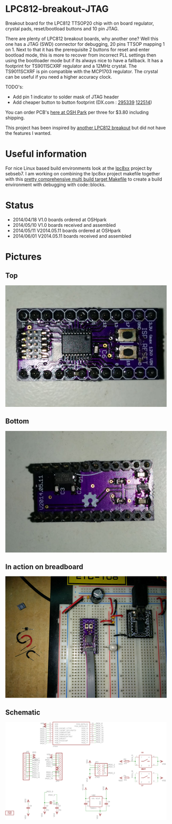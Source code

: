 LPC812-breakout-JTAG
====================

Breakout board for the LPC812 TTSOP20 chip with on board regulator, crystal pads, reset/bootload buttons and 10 pin JTAG.


There are plenty of LPC812 breakout boards, why another one? Well this one has a JTAG (SWD) connector for debugging, 20 pins TTSOP mapping 1 on 1. Next to that it has the prerequisite 2 buttons for reset and enter bootload mode, this is more to recover from incorrect PLL settings then using the bootloader mode but if its always nice to have a fallback.
It has a footprint for TS9011SCXRF regulator and a 12MHz crystal. The TS9011SCXRF is pin compatible with the MCP1703 regulator. The crystal can be useful if you need a higher accuracy clock.

TODO's:
* Add pin 1 indicator to solder mask of JTAG header
* Add cheaper button to button footprint (DX.com : [295339](http://dx.com/p/295339) [122514](http://dx.com/p/122514))

You can order PCB's [here at OSH Park](https://oshpark.com/shared_projects/b25GTusd) per three for $3.80 including shipping.

This project has been inspired by [another LPC812 breakout](https://github.com/cpldcpu/LPC812breakout) but did not have the features I wanted.

Useful information
==================

For nice Linux based build environments look at the [lpc8xx](https://github.com/sebseb7/lpc8xx) project by sebseb7.
I am working on combining the lpc8xx project makefile together with this [pretty comprehensive multi build target Makefile](https://gist.github.com/je-so/5614757) to create a build environment with debugging with code::blocks.


Status
======

 - 2014/04/18 V1.0 boards ordered at OSHpark
 - 2014/05/10 V1.0 boards received and assembled
 - 2014/05/11 V2014.05.11 boards ordered at OSHpark
 - 2014/06/01 V2014.05.11 boards received and assembled

Pictures
========

## Top ##
![Front](images/lpc812_breakout_top.jpg)

## Bottom ##
![Front](images/lpc812_breakout_bot.jpg)

## In action on breadboard ##
![Front](images/lpc812_breakout_bboard.jpg)

## Schematic ##
![Front](LPC812-breakout-JTAG-schematic.png)
